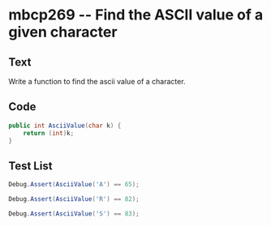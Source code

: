 # mbcp269 -- Find the ASCII value of a given character

## Text

Write a function to find the ascii value of a character.

## Code

```csharp
public int AsciiValue(char k) {
    return (int)k;
}
```

## Test List

```csharp
Debug.Assert(AsciiValue('A') == 65);
```

```csharp
Debug.Assert(AsciiValue('R') == 82);
```

```csharp
Debug.Assert(AsciiValue('S') == 83);
```
